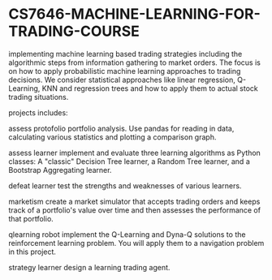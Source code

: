 # CS7646-MACHINE-LEARNING-FOR-TRADING-COURSE

implementing machine learning based trading strategies including the algorithmic steps from information gathering to market orders. The focus is on how to apply probabilistic machine learning approaches to trading decisions. We consider statistical approaches like linear regression, Q-Learning, KNN and regression trees and how to apply them to actual stock trading situations.

projects includes:

assess protofolio 
portfolio analysis. Use pandas for reading in data, calculating various statistics and plotting a comparison graph.

assess learner 
implement and evaluate three learning algorithms as Python classes: A "classic" Decision Tree learner, a Random Tree learner, and a Bootstrap Aggregating learner.

defeat learner 
test the strengths and weaknesses of various learners.

marketism 
create a market simulator that accepts trading orders and keeps track of a portfolio's value over time and then assesses the performance of that portfolio.

qlearning robot 
implement the Q-Learning and Dyna-Q solutions to the reinforcement learning problem. You will apply them to a navigation problem in this project.

strategy learner 
design a learning trading agent.
